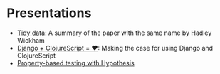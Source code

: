 Presentations
=============

* [Tidy data](https://github.com/jstaffans/presentations/blob/master/tidy-data.org): A summary of the paper with the same name by Hadley Wickham
* [Django + ClojureScript = ❤](https://github.com/jstaffans/presentations/blob/master/django-cljs.org): Making the case for using Django and ClojureScript
* [Property-based testing with Hypothesis](https://github.com/jstaffans/presentations/blob/master/hypothesis)


